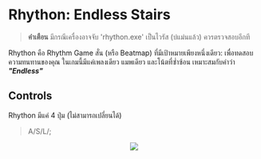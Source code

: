 # Rhython: Endless Stairs
> **คำเตือน** มีกรณีเครื่องอาจจับ 'rhython.exe' เป็นไวรัส (บ่แม่นแล้ว) ควรตรวจสอบอีกที

Rhython คือ Rhythm Game สั่น (หรือ Beatmap) ที่มีเป้าหมายเพียงหนึ่งเดียว: เพื่อทดสอบความทนทานของคุณ
ในเกมนี้มีแค่เพลงเดียว แมพเดียว และโน้ตที่ซ่ำซ้อน เหมาะสมกับคำว่า ***"Endless"***

## Controls
Rhython มีแค่ 4 ปุ่ม (ไม่สามารถเปลี่ยนได้)
> A/S/L/;

<p align="center">
  <img src="https://xyz.crd.co/assets/images/gallery25/88dbcddd.gif?v=de6feabd" />
</p>

